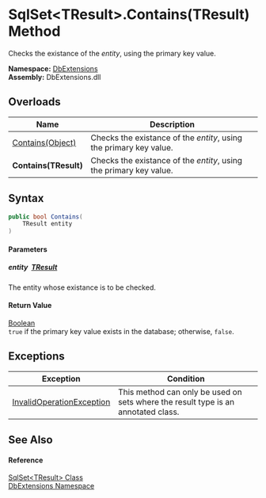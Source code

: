 SqlSet&lt;TResult>.Contains(TResult) Method
===========================================
Checks the existance of the *entity*, using the primary key value.
  
**Namespace:** [DbExtensions][1]  
**Assembly:** DbExtensions.dll

Overloads
---------

| Name                  | Description                                                        |
| --------------------- | ------------------------------------------------------------------ |
| [Contains(Object)][2] | Checks the existance of the *entity*, using the primary key value. |
| **Contains(TResult)** | Checks the existance of the *entity*, using the primary key value. |


Syntax
------

```csharp
public bool Contains(
	TResult entity
)
```

#### Parameters

##### *entity*  [TResult][3]
The entity whose existance is to be checked.

#### Return Value
[Boolean][4]  
`true` if the primary key value exists in the database; otherwise, `false`.

Exceptions
----------

| Exception                      | Condition                                                                         |
| ------------------------------ | --------------------------------------------------------------------------------- |
| [InvalidOperationException][5] | This method can only be used on sets where the result type is an annotated class. |


See Also
--------

#### Reference
[SqlSet&lt;TResult> Class][3]  
[DbExtensions Namespace][1]  

[1]: ../README.md
[2]: ../SqlSet/Contains.md
[3]: README.md
[4]: https://learn.microsoft.com/dotnet/api/system.boolean
[5]: https://learn.microsoft.com/dotnet/api/system.invalidoperationexception